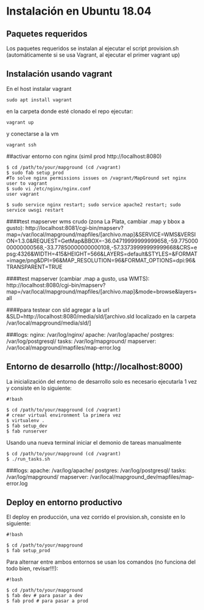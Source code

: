 # Instalación en Ubuntu 18.04
## Paquetes requeridos
Los paquetes requeridos se instalan al ejecutar el script provision.sh (automáticamente si se usa Vagrant, al ejecutar el primer vagrant up)

## Instalación usando vagrant
En el host instalar vagrant
```
sudo apt install vagrant
```
en la carpeta donde esté clonado el repo ejecutar:
```
vagrant up
```
y conectarse a la vm
```
vagrant ssh
```

##activar entorno con nginx (simil prod http://localhost:8080)
```
$ cd /path/to/your/mapground (cd /vagrant)
$ sudo fab setup_prod
#To solve nginx permissions issues on /vagrant/MapGround set nginx user to vagrant
$ sudo vi /etc/nginx/nginx.conf
user vagrant 

$ sudo service nginx restart; sudo service apache2 restart; sudo service uwsgi restart
```

####test mapserver wms crudo (zona La Plata, cambiar .map y bbox a gusto):
http://localhost:8081/cgi-bin/mapserv?map=/var/local/mapground/mapfiles/[archivo.map]&SERVICE=WMS&VERSION=1.3.0&REQUEST=GetMap&BBOX=-36.04719999999999658,-59.77500000000000568,-33.77850000000000108,-57.33739999999999668&CRS=epsg:4326&WIDTH=415&HEIGHT=566&LAYERS=default&STYLES=&FORMAT=image/png&DPI=96&MAP_RESOLUTION=96&FORMAT_OPTIONS=dpi:96&TRANSPARENT=TRUE

####test mapserver (cambiar .map a gusto, usa WMTS):
http://localhost:8080/cgi-bin/mapserv?map=/var/local/mapground/mapfiles/[archivo.map]&mode=browse&layers=all

####para testear con sld agregar a la url &SLD=http://localhost:8080/media/sld/[archivo.sld localizado en la carpeta /var/local/mapground/media/sld/]

###logs:
nginx: /var/log/nginx/
apache: /var/log/apache/
postgres: /var/log/postgresql/
tasks: /var/log/mapground/
mapserver: /var/local/mapground/mapfiles/map-error.log


## Entorno de desarrollo  (http://localhost:8000)
La inicialización del entorno de desarrollo solo es necesario ejecutarla 1 vez y consiste en lo siguiente:
```
#!bash

$ cd /path/to/your/mapground (cd /vagrant)
# crear virtual environment la primera vez
$ virtualenv .
$ fab setup_dev
$ fab runserver
```
Usando una nueva terminal iniciar el demonio de tareas manualmente
```
$ cd /path/to/your/mapground (cd /vagrant)
$ ./run_tasks.sh

```
###logs:
apache: /var/log/apache/
postgres: /var/log/postgresql/
tasks: /var/log/mapground/
mapserver: /var/local/mapground_dev/mapfiles/map-error.log


## Deploy en entorno productivo
El deploy en producción, una vez corrido el provision.sh, consiste en lo siguiente:
```
#!bash

$ cd /path/to/your/mapground
$ fab setup_prod
```
Para alternar entre ambos entornos se usan los comandos (no funciona del todo bien, revisar!!!):
```
#!bash

$ cd /path/to/your/mapground
$ fab dev # para pasar a dev
$ fab prod # para pasar a prod
```
